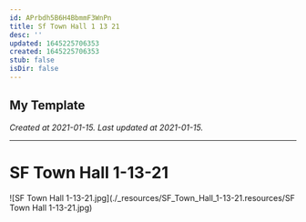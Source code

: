 ```yaml
---
id: APrbdh5B6H4BbmmF3WnPn
title: Sf Town Hall 1 13 21
desc: ''
updated: 1645225706353
created: 1645225706353
stub: false
isDir: false
---
```

My Template
---

_Created at 2021-01-15._
_Last updated at 2021-01-15._




---

# SF Town Hall 1-13-21


![SF Town Hall 1-13-21.jpg](./_resources/SF_Town_Hall_1-13-21.resources/SF Town Hall 1-13-21.jpg)

